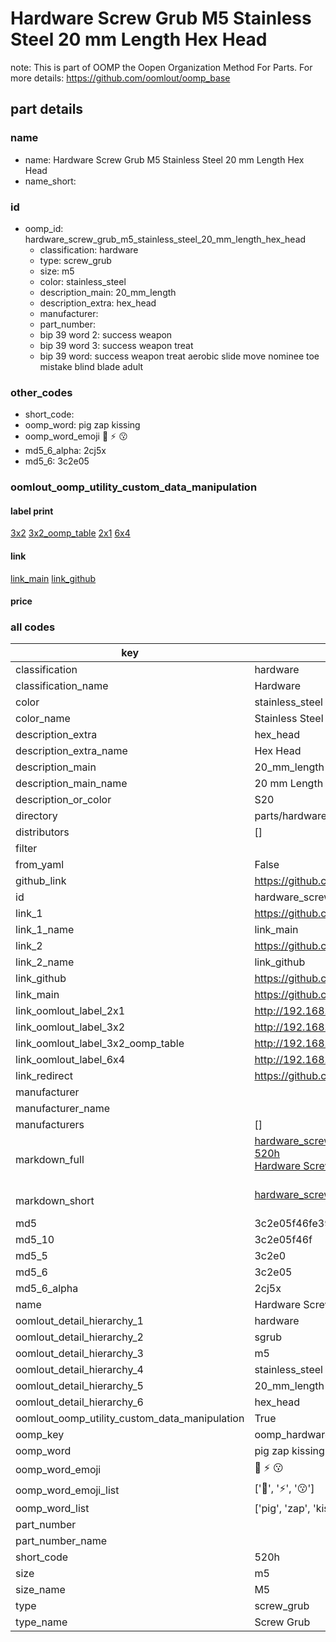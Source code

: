 # Hardware Screw Grub M5 Stainless Steel 20 mm Length Hex Head  

note: This is part of OOMP the Oopen Organization Method For Parts. For more details: https://github.com/oomlout/oomp_base

##  part details
  







### name
* name: Hardware Screw Grub M5 Stainless Steel 20 mm Length Hex Head
* name_short: 
### id
* oomp_id: hardware_screw_grub_m5_stainless_steel_20_mm_length_hex_head
  * classification: hardware
  * type: screw_grub
  * size: m5
  * color: stainless_steel
  * description_main: 20_mm_length
  * description_extra: hex_head
  * manufacturer: 
  * part_number: 
  * bip 39 word 2: success weapon
  * bip 39 word 3: success weapon treat
  * bip 39 word: success weapon treat aerobic slide move nominee toe mistake blind blade adult

### other_codes
* short_code: 
* oomp_word: pig zap kissing
* oomp_word_emoji :pig: :zap: :kissing:
* md5_6_alpha: 2cj5x
* md5_6: 3c2e05






### oomlout_oomp_utility_custom_data_manipulation
#### label print
[3x2](http://192.168.1.245:1112/?label=oomp%202cj5x)
[3x2_oomp_table](http://192.168.1.108:1112/?label=oomp%202cj5x)
[2x1](http://192.168.1.242:1112/?label=oomp%202cj5x)
[6x4](http://192.168.1.55:1112/?label=oomp%202cj5x)    

#### link

[link_main](https://github.com/oomlout/oomlout_oomp_version_1_messy/tree/main/parts/hardware_screw_grub_m5_stainless_steel_20_mm_length_hex_head) [link_github](https://github.com/oomlout/oomlout_oomp_version_1_messy/tree/main/parts/hardware_screw_grub_m5_stainless_steel_20_mm_length_hex_head)                             

#### price







### all codes 
| key | value |  
| --- | --- |  
| classification | hardware |  
| classification_name | Hardware |  
| color | stainless_steel |  
| color_name | Stainless Steel |  
| description_extra | hex_head |  
| description_extra_name | Hex Head |  
| description_main | 20_mm_length |  
| description_main_name | 20 mm Length |  
| description_or_color | S20 |  
| directory | parts/hardware_screw_grub_m5_stainless_steel_20_mm_length_hex_head |  
| distributors | [] |  
| filter |  |  
| from_yaml | False |  
| github_link | https://github.com/oomlout/oomlout_oomp_part_src/tree/main/parts/hardware_screw_grub_m5_stainless_steel_20_mm_length_hex_head |  
| id | hardware_screw_grub_m5_stainless_steel_20_mm_length_hex_head |  
| link_1 | https://github.com/oomlout/oomlout_oomp_version_1_messy/tree/main/parts/hardware_screw_grub_m5_stainless_steel_20_mm_length_hex_head |  
| link_1_name | link_main |  
| link_2 | https://github.com/oomlout/oomlout_oomp_version_1_messy/tree/main/parts/hardware_screw_grub_m5_stainless_steel_20_mm_length_hex_head |  
| link_2_name | link_github |  
| link_github | https://github.com/oomlout/oomlout_oomp_version_1_messy/tree/main/parts/hardware_screw_grub_m5_stainless_steel_20_mm_length_hex_head |  
| link_main | https://github.com/oomlout/oomlout_oomp_version_1_messy/tree/main/parts/hardware_screw_grub_m5_stainless_steel_20_mm_length_hex_head |  
| link_oomlout_label_2x1 | http://192.168.1.242:1112/?label=oomp%202cj5x |  
| link_oomlout_label_3x2 | http://192.168.1.245:1112/?label=oomp%202cj5x |  
| link_oomlout_label_3x2_oomp_table | http://192.168.1.108:1112/?label=oomp%202cj5x |  
| link_oomlout_label_6x4 | http://192.168.1.55:1112/?label=oomp%202cj5x |  
| link_redirect | https://github.com/oomlout/oomlout_oomp_version_1_messy/tree/main/parts/hardware_screw_grub_m5_stainless_steel_20_mm_length_hex_head |  
| manufacturer |  |  
| manufacturer_name |  |  
| manufacturers | [] |  
| markdown_full | [hardware_screw_grub_m5_stainless_steel_20_mm_length_hex_head](none)<br>[520h](none)<br>[Hardware Screw Grub M5 Stainless Steel 20 Mm Length Hex Head](none)<br><br> |  
| markdown_short | [hardware_screw_grub_m5_stainless_steel_20_mm_length_hex_head](none)<br><br> |  
| md5 | 3c2e05f46fe392be4365c043cfbe16c2 |  
| md5_10 | 3c2e05f46f |  
| md5_5 | 3c2e0 |  
| md5_6 | 3c2e05 |  
| md5_6_alpha | 2cj5x |  
| name | Hardware Screw Grub M5 Stainless Steel 20 mm Length Hex Head |  
| oomlout_detail_hierarchy_1 | hardware |  
| oomlout_detail_hierarchy_2 | sgrub |  
| oomlout_detail_hierarchy_3 | m5 |  
| oomlout_detail_hierarchy_4 | stainless_steel |  
| oomlout_detail_hierarchy_5 | 20_mm_length |  
| oomlout_detail_hierarchy_6 | hex_head |  
| oomlout_oomp_utility_custom_data_manipulation | True |  
| oomp_key | oomp_hardware_screw_grub_m5_stainless_steel_20_mm_length_hex_head |  
| oomp_word | pig zap kissing |  
| oomp_word_emoji | :pig: :zap: :kissing: |  
| oomp_word_emoji_list | [':pig:', ':zap:', ':kissing:'] |  
| oomp_word_list | ['pig', 'zap', 'kissing'] |  
| part_number |  |  
| part_number_name |  |  
| short_code | 520h |  
| size | m5 |  
| size_name | M5 |  
| type | screw_grub |  
| type_name | Screw Grub |  
